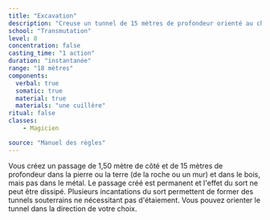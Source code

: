 ```yaml
---
title: "Excavation"
description: "Creuse un tunnel de 15 mètres de profondeur orienté au choix du PJ."
school: "Transmutation"
level: 8
concentration: false
casting_time: "1 action"
duration: "instantanée"
range: "18 mètres"
components:
  verbal: true
  somatic: true
  material: true
  materials: "une cuillère"
ritual: false
classes:
    - Magicien

source: "Manuel des règles"
---
```

Vous créez un passage de 1,50 mètre de côté et de 15 mètres de profondeur dans la pierre ou la terre (de la roche ou un mur) et dans le bois, mais pas dans le métal. Le passage créé est permanent et l'effet du sort ne peut être dissipé. Plusieurs incantations du sort permettent de former des tunnels souterrains ne nécessitant pas d'étaiement. Vous pouvez orienter le tunnel dans la direction de votre choix.
